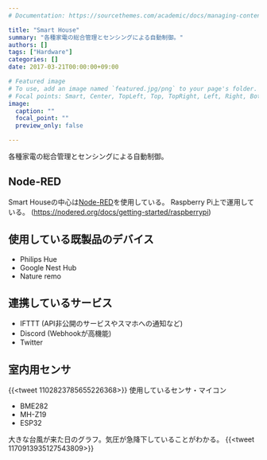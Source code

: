 ```yaml
---
# Documentation: https://sourcethemes.com/academic/docs/managing-content/

title: "Smart House"
summary: "各種家電の総合管理とセンシングによる自動制御。"
authors: []
tags: ["Hardware"]
categories: []
date: 2017-03-21T00:00:00+09:00

# Featured image
# To use, add an image named `featured.jpg/png` to your page's folder.
# Focal points: Smart, Center, TopLeft, Top, TopRight, Left, Right, BottomLeft, Bottom, BottomRight.
image:
  caption: ""
  focal_point: ""
  preview_only: false

---
```

各種家電の総合管理とセンシングによる自動制御。

## Node-RED
Smart Houseの中心は[Node-RED](https://nodered.org/)を使用している。
Raspberry Pi上で運用している。 (https://nodered.org/docs/getting-started/raspberrypi)

## 使用している既製品のデバイス
* Philips Hue
* Google Nest Hub
* Nature remo

## 連携しているサービス
* IFTTT (API非公開のサービスやスマホへの通知など)
* Discord (Webhookが高機能)
* Twitter

## 室内用センサ
{{<tweet 1102823785655226368>}}
使用しているセンサ・マイコン
* BME282
* MH-Z19
* ESP32

大きな台風が来た日のグラフ。気圧が急降下していることがわかる。
{{<tweet 1170913935127543809>}}
